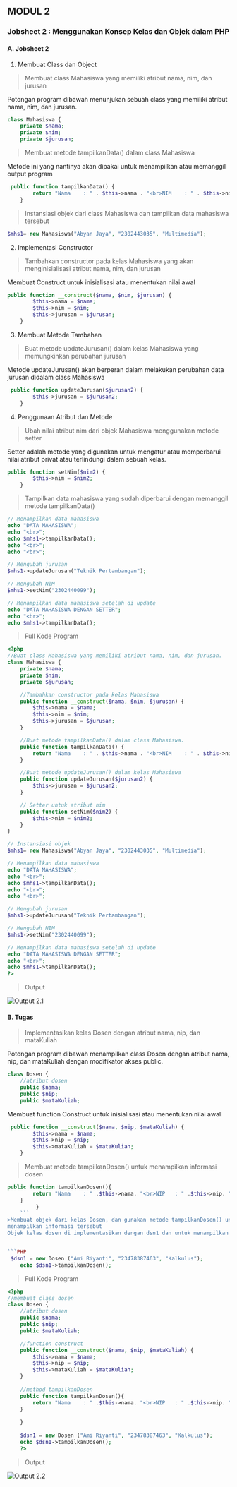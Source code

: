 ## MODUL 2
### Jobsheet 2 : Menggunakan Konsep Kelas dan Objek dalam PHP  
#### A. Jobsheet 2
1. Membuat Class dan Object
> Membuat class Mahasiswa yang memiliki atribut nama, nim, dan jurusan

Potongan program dibawah menunjukan sebuah class yang memiliki atribut nama, nim, dan jurusan.  


```PHP
class Mahasiswa {
    private $nama;
    private $nim;
    private $jurusan;
```

> Membuat metode tampilkanData() dalam class Mahasiswa

Metode ini yang nantinya akan dipakai untuk menampilkan atau memanggil output program  

```PHP
 public function tampilkanData() {
        return "Nama    : " . $this->nama . "<br>NIM    : " . $this->nim . "<br>Jurusan : " . $this->jurusan;
    }
```

> Instansiasi objek dari class Mahasiswa dan tampilkan data mahasiswa tersebut


```PHP
$mhs1= new Mahasiswa("Abyan Jaya", "2302443035", "Multimedia");
```

2. Implementasi Constructor

> Tambahkan constructor pada kelas Mahasiswa yang akan menginisialisasi
atribut nama, nim, dan jurusan

Membuat Construct untuk inisialisasi atau menentukan nilai awal  


```PHP
public function __construct($nama, $nim, $jurusan) {
        $this->nama = $nama;
        $this->nim = $nim;
        $this->jurusan = $jurusan;
    }
```
 3. Membuat Metode Tambahan

> Buat metode updateJurusan() dalam kelas Mahasiswa yang memungkinkan
perubahan jurusan

Metode updateJurusan() akan berperan dalam melakukan perubahan data jurusan didalam class Mahasiswa  

```PHP
 public function updateJurusan($jurusan2) {
        $this->jurusan = $jurusan2;
    }
```
4. Penggunaan Atribut dan Metode

> Ubah nilai atribut nim dari objek Mahasiswa menggunakan metode setter

Setter adalah metode yang digunakan untuk mengatur atau memperbarui nilai atribut privat atau terlindungi dalam sebuah kelas.  

```PHP
public function setNim($nim2) {
        $this->nim = $nim2;
    }
```
>  Tampilkan data mahasiswa yang sudah diperbarui dengan memanggil metode
tampilkanData()

```PHP
// Menampilkan data mahasiswa
echo "DATA MAHASISWA";
echo "<br>";
echo $mhs1->tampilkanData();
echo "<br>";
echo "<br>";

// Mengubah jurusan 
$mhs1->updateJurusan("Teknik Pertambangan");

// Mengubah NIM 
$mhs1->setNim("2302440099");

// Menampilkan data mahasiswa setelah di update
echo "DATA MAHASISWA DENGAN SETTER";
echo "<br>";
echo $mhs1->tampilkanData();
```
> Full Kode Program

```PHP
<?php
//Buat class Mahasiswa yang memiliki atribut nama, nim, dan jurusan.
class Mahasiswa {
    private $nama;
    private $nim;
    private $jurusan;

    //Tambahkan constructor pada kelas Mahasiswa
    public function __construct($nama, $nim, $jurusan) {
        $this->nama = $nama;
        $this->nim = $nim;
        $this->jurusan = $jurusan;
    }

    //Buat metode tampilkanData() dalam class Mahasiswa.
    public function tampilkanData() {
        return "Nama    : " . $this->nama . "<br>NIM    : " . $this->nim . "<br>Jurusan : " . $this->jurusan;
    }

    //Buat metode updateJurusan() dalam kelas Mahasiswa
    public function updateJurusan($jurusan2) {
        $this->jurusan = $jurusan2;
    }

    // Setter untuk atribut nim
    public function setNim($nim2) {
        $this->nim = $nim2;
    }
}

// Instansiasi objek 
$mhs1= new Mahasiswa("Abyan Jaya", "2302443035", "Multimedia");

// Menampilkan data mahasiswa
echo "DATA MAHASISWA";
echo "<br>";
echo $mhs1->tampilkanData();
echo "<br>";
echo "<br>";

// Mengubah jurusan 
$mhs1->updateJurusan("Teknik Pertambangan");

// Mengubah NIM 
$mhs1->setNim("2302440099");

// Menampilkan data mahasiswa setelah di update
echo "DATA MAHASISWA DENGAN SETTER";
echo "<br>";
echo $mhs1->tampilkanData();
?>
```
>Output

![Output 2.1](../images/jb2.1.png)  

#### B. Tugas  

> Implementasikan kelas Dosen dengan atribut nama, nip, dan mataKuliah

Potongan program dibawah menampilkan class Dosen dengan atribut nama, nip, dan mataKuliah dengan modifikator akses public.
```PHP
class Dosen {
    //atribut dosen
    public $nama;
    public $nip;
    public $mataKuliah;
```
Membuat function Construct untuk inisialisasi atau menentukan nilai awal  

```PHP
 public function __construct($nama, $nip, $mataKuliah) {
        $this->nama = $nama;
        $this->nip = $nip;
        $this->mataKuliah = $mataKuliah;
    }
```
> Membuat metode tampilkanDosen() untuk menampilkan informasi dosen

```PHP
public function tampilkanDosen(){
        return "Nama    : " .$this->nama. "<br>NIP   : " .$this->nip. "<br>Mata Kuliah    : ".$this->mataKuliah;
    }
         }
    ```
>Membuat objek dari kelas Dosen, dan gunakan metode tampilkanDosen() untuk
menampilkan informasi tersebut
Objek kelas dosen di implementasikan dengan dsn1 dan untuk menampilkan informasi menggunakan metode tampilkanDosen dengan perintah echo.


```PHP
 $dsn1 = new Dosen ("Ami Riyanti", "23478387463", "Kalkulus");
    echo $dsn1->tampilkanDosen();
   ```

>Full Kode Program

```PHP
<?php
//membuat class dosen
class Dosen {
    //atribut dosen
    public $nama;
    public $nip;
    public $mataKuliah;

    //function construct
    public function __construct($nama, $nip, $mataKuliah) {
        $this->nama = $nama;
        $this->nip = $nip;
        $this->mataKuliah = $mataKuliah;
    }
    
    //method tampilkanDosen
    public function tampilkanDosen(){
        return "Nama    : " .$this->nama. "<br>NIP   : " .$this->nip. "<br>Mata Kuliah    : ".$this->mataKuliah;
    }
        
    }
    
    $dsn1 = new Dosen ("Ami Riyanti", "23478387463", "Kalkulus");
    echo $dsn1->tampilkanDosen();
    ?>
```

>Output

![Output 2.2](../images/jb2.2.png)


   




